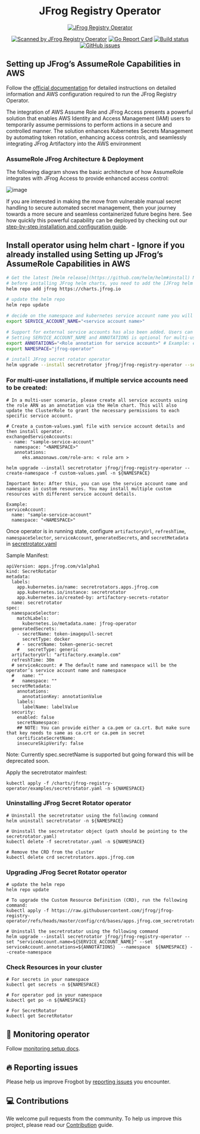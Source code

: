 
<div align="center">

# JFrog Registry Operator

[![JFrog Registry Operator](config/images/frogbot-intro.png)](#readme)

[![Scanned by JFrog Registry Operator](config/images/frogbot-badge.png)](https://github.com/jfrog/jfrog-registry-operator#readme)
[![Go Report Card](https://goreportcard.com/badge/github.com/jfrog/jfrog-registry-operator)](https://goreportcard.com/report/github.com/jfrog/jfrog-registry-operator)
[![Build status](https://github.com/jfrog/jfrog-registry-operator/actions/workflows/test.yml/badge.svg?branch=master)](https://github.com/jfrog/jfrog-registry-operator/actions/workflows/test.yml?branch=master)
[![GitHub issues](https://img.shields.io/github/issues/jfrog/jfrog-registry-operator)](https://github.com/jfrog/jfrog-registry-operator/issues)

</div>

## Setting up JFrog’s AssumeRole Capabilities in AWS

Follow the [official documentation](https://jfrog.com/help/r/jfrog-installation-setup-documentation/passwordless-access-for-amazon-eks) for detailed instructions on detailed information and AWS configuration required to run the JFrog Registry Operator.

The integration of AWS Assume Role and JFrog Access presents a powerful solution that enables AWS Identity and Access Management  (IAM) users to temporarily assume permissions to perform actions in a secure and controlled manner. The solution enhances Kubernetes Secrets Management by automating token rotation, enhancing access controls, and seamlessly integrating JFrog Artifactory into the AWS environment

### AssumeRole JFrog Architecture & Deployment

The following diagram shows the basic architecture of how AssumeRole integrates with JFrog Access to provide enhanced access control:

![image](./config/images/secretrotator.png)

If you are interested in making the move from vulnerable manual secret handling to secure automated secret management, then your journey towards a more secure and seamless containerized future begins here. See how quickly this powerful capability can be deployed by checking out our [step-by-step installation and configuration guide](https://jfrog.com/help/r/jfrog-installation-setup-documentation/passwordless-access-for-amazon-eks).

## Install operator using helm chart - Ignore if you already installed using Setting up JFrog’s AssumeRole Capabilities in AWS

```bash
# Get the latest [Helm release](https://github.com/helm/helm#install) Note: (only V3 is supported)
# before installing JFrog helm charts, you need to add the [JFrog helm repository](https://charts.jfrog.io) to your helm client.
helm repo add jfrog https://charts.jfrog.io

# update the helm repo
helm repo update

# decide on the namespace and kubernetes service account name you will want to create
export SERVICE_ACCOUNT_NAME="<service account name>"

# Support for external service accounts has also been added. Users can now utilize an external service account; for this, follow the multi-user installation details relevant to external service accounts.
# Setting SERVICE_ACCOUNT_NAME and ANNOTATIONS is optional for multi-user installations, available from release version 2.1.x.
export ANNOTATIONS="<Role annotation for service account>" # Example: eks.amazonaws.com/role-arn: arn:aws:iam::000000000000:role/jfrog-operator-role
export NAMESPACE="jfrog-operator"

# install JFrog secret rotator operator
helm upgrade --install secretrotator jfrog/jfrog-registry-operator --set "serviceAccount.name=${SERVICE_ACCOUNT_NAME}" --set serviceAccount.annotations=${ANNOTATIONS}  --namespace  ${NAMESPACE} --create-namespace
```

### For multi-user installations, if multiple service accounts need to be created:
```
# In a multi-user scenario, please create all service accounts using the role ARN as an annotation via the Helm chart. This will also update the ClusterRole to grant the necessary permissions to each specific service account.

# Create a custom-values.yaml file with service account details and then install operator.
exchangedServiceAccounts:
 - name: "sample-service-account"
   namespace: "<NAMESPACE>"
   annotations:
      eks.amazonaws.com/role-arn: < role arn >

helm upgrade --install secretrotator jfrog/jfrog-registry-operator --create-namespace -f custom-values.yaml -n ${NAMESPACE}

Important Note: After this, you can use the service account name and namespace in custom resources. You may install multiple custom resources with different service account details.

Example:
serviceAccount:
  name: "sample-service-account"
  namespace: "<NAMESPACE>"
```

Once operator is in running state, configure `artifactoryUrl`, `refreshTime`, `namespaceSelector`, `serviceAccount`, `generatedSecrets`, and `secretMetadata` in [secretrotator.yaml](https://github.com/jfrog/jfrog-registry-operator/blob/master/charts/jfrog-registry-operator/examples/secretrotator.yaml)

Sample Manifest:

```
apiVersion: apps.jfrog.com/v1alpha1
kind: SecretRotator
metadata:
  labels:
    app.kubernetes.io/name: secretrotators.apps.jfrog.com
    app.kubernetes.io/instance: secretrotator
    app.kubernetes.io/created-by: artifactory-secrets-rotator
  name: secretrotator
spec:
  namespaceSelector:
    matchLabels:
      kubernetes.io/metadata.name: jfrog-operator
  generatedSecrets:
    - secretName: token-imagepull-secret
      secretType: docker
    # - secretName: token-generic-secret
    #   secretType: generic
  artifactoryUrl: "artifactory.example.com"
  refreshTime: 30m
  # serviceAccount: # The default name and namespace will be the operator’s service account name and namespace
  #   name: ""
  #   namespace: ""
  secretMetadata:
    annotations:
      annotationKey: annotationValue
    labels:
      labelName: labelValue
  security:
    enabled: false
    secretNamespace:
    ## NOTE: You can provide either a ca.pem or ca.crt. But make sure that key needs to same as ca.crt or ca.pem in secret
    certificateSecretName:
    insecureSkipVerify: false
```
Note: Currently spec.secretName is supported but going forward this will be deprecated soon.

Apply the secretrotator mainfest:

```
kubectl apply -f /charts/jfrog-registry-operator/examples/secretrotator.yaml -n ${NAMESPACE}
```

### Uninstalling JFrog Secret Rotator operator

```shell
# Uninstall the secretrotator using the following command
helm uninstall secretrotator -n ${NAMESPACE}

# Uninstall the secretrotator object (path should be pointing to the secretrotator.yaml)
kubectl delete -f secretrotator.yaml -n ${NAMESPACE}

# Remove the CRD from the cluster
kubectl delete crd secretrotators.apps.jfrog.com
```

### Upgrading JFrog Secret Rotator operator

```shell
# update the helm repo
helm repo update

# To upgrade the Custom Resource Definition (CRD), run the following command:
kubectl apply -f https://raw.githubusercontent.com/jfrog/jfrog-registry-operator/refs/heads/master/config/crd/bases/apps.jfrog.com_secretrotators.yaml

# Uninstall the secretrotator using the following command
helm upgrade --install secretrotator jfrog/jfrog-registry-operator --set "serviceAccount.name=${SERVICE_ACCOUNT_NAME}" --set serviceAccount.annotations=${ANNOTATIONS}  --namespace  ${NAMESPACE} --create-namespace
```

### Check Resources in your cluster

```shell
# For secrets in your namespace
kubectl get secrets -n ${NAMESPACE}

# For operator pod in your namespace
kubectl get po -n ${NAMESPACE}

# For SecretRotator
kubectl get SecretRotator
```

## 🤖 Monitoring operator

Follow [monitoring setup docs](./config/monitoring/).

## 🔥 Reporting issues

Please help us improve Frogbot by [reporting issues](https://github.com/jfrog/jfrog-registry-operator/issues/new/choose) you encounter.

<div id="contributions"></div>

## 💻 Contributions

We welcome pull requests from the community. To help us improve this project, please read our [Contribution](./CONTRIBUTING.md#-guidelines) guide.
